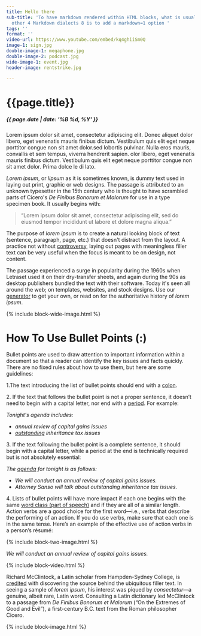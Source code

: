 ```yaml
---
title: Hello there
sub-title: 'To have markdown rendered within HTML blocks, what is usually 5 done in
  other 4 Markdown dialects 8 is to add a markdown=1 option '
tags: ''
format: ''
video-url: https://www.youtube.com/embed/kq4ghiiSm0Q
image-1: sign.jpg
double-image-1: megaphone.jpg
double-image-2: podcast.jpg
wide-image-1: event.jpg
header-image: rentstrike.jpg

---
```

<h1>{{page.title}} </h1>

 <h5>{{ page.date | date: '%B %d, %Y' }}</h5>

  <p class="intro-paragraph">

Lorem ipsum dolor sit amet, consectetur adipiscing elit. Donec aliquet dolor libero, eget venenatis mauris finibus dictum. Vestibulum quis elit eget neque porttitor congue non sit amet dolor.sed lobortis pulvinar. Nulla eros mauris, convallis et sem tempus, viverra hendrerit sapien. olor libero, eget venenatis mauris finibus dictum. Vestibulum quis elit eget neque porttitor congue non sit amet dolor. Prima dolce le di lato.

</p>

 <p class="paragraph">

_Lorem ipsum_, or _lipsum_ as it is sometimes known, is dummy text used in laying out print, graphic or web designs. The passage is attributed to an unknown typesetter in the 15th century who is thought to have scrambled parts of Cicero's _De Finibus Bonorum et Malorum_ for use in a type specimen book. It usually begins with:

> “Lorem ipsum dolor sit amet, consectetur adipiscing elit, sed do eiusmod tempor incididunt ut labore et dolore magna aliqua.”

The purpose of _lorem ipsum_ is to create a natural looking block of text (sentence, paragraph, page, etc.) that doesn't distract from the layout. A practice not without [controversy](https://loremipsum.io/#controversy "Controversy in the Design World"), laying out pages with meaningless filler text can be very useful when the focus is meant to be on design, not content.

The passage experienced a surge in popularity during the 1960s when Letraset used it on their dry-transfer sheets, and again during the 90s as desktop publishers bundled the text with their software. Today it's seen all around the web; on templates, websites, and stock designs. Use our [generator](https://loremipsum.io/#generator "Lorem Ipsum Generator") to get your own, or read on for the authoritative history of _lorem ipsum_.

</p>

{% include block-wide-image.html %}

 <p class="paragraph">

# How To Use Bullet Points (:)

Bullet points are used to draw attention to important information within a document so that a reader can identify the key issues and facts quickly. There are no fixed rules about how to use them, but here are some guidelines:

1\.The text introducing the list of bullet points should end with a [colon](https://www.lexico.com/grammar/bullet-points).

2\. If the text that follows the bullet point is not a proper sentence, it doesn’t need to begin with a capital letter, nor end with a [period](https://www.lexico.com/grammar/period-full-stop "Period (.)"). For example:

_Tonight's agenda includes:_

* _annual review of capital gains issues_
* [_outstanding_](https://www.lexico.com/definition/outstanding) _inheritance tax issues_

3\. If the text following the bullet point is a complete sentence, it should begin with a capital letter, while a period at the end is technically required but is not absolutely essential:

_The_ [_agenda_](https://www.lexico.com/definition/agenda) _for tonight is as follows:_

* _We will conduct an annual review of capital gains issues._
* _Attorney Sanso will talk about outstanding inheritance tax issues._

4\. Lists of bullet points will have more impact if each one begins with the same [word class (part of speech)](https://www.lexico.com/grammar/word-classes-or-parts-of-speech) and if they are all of a similar length. Action verbs are a good choice for the first word—i.e., verbs that describe the performing of an action. If you do use verbs, make sure that each one is in the same tense. Here’s an example of the effective use of action verbs in a person’s résumé:

</p>

{% include block-two-image.html %}

 <p class="paragraph">

_We will conduct an annual review of capital gains issues._

</p>

{% include block-video.html %}

 <p class="paragraph">

Richard McClintock, a Latin scholar from Hampden-Sydney College, is [credited](https://en.wikipedia.org/wiki/Lorem_ipsum "Wikipedia – Lorem Ipsum") with discovering the source behind the ubiquitous filler text. In seeing a sample of _lorem ipsum_, his interest was piqued by _consectetur_—a genuine, albeit rare, Latin word. Consulting a Latin dictionary led McClintock to a passage from _De Finibus Bonorum et Malorum_ (“On the Extremes of Good and Evil”), a first-century B.C. text from the Roman philosopher Cicero.

</p>

{% include block-image.html %}